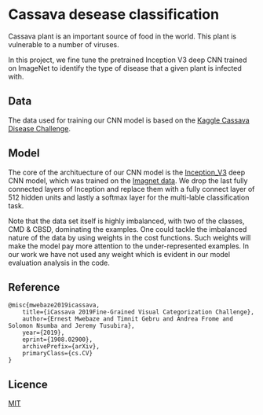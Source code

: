 # Cassava desease classification

Cassava plant is an important source of food in the world. 
This plant is vulnerable to a number of viruses.

In this project, we fine tune the pretrained Inception V3 deep CNN trained on ImageNet 
to identify the type of disease that a given plant is infected with. 

## Data

The data used for training our CNN model is based on the [Kaggle Cassava Disease Challenge](https://www.kaggle.com/c/cassava-disease/overview).

## Model

The core of the archituecture of our CNN model is the [Inception_V3](https://arxiv.org/abs/1512.00567) deep CNN model, which was trained on the [Imagnet data](www.image-net.org). We drop the last fully connected layers of Inception and replace them with a fully connect layer of 512 hidden units and lastly a softmax layer for the multi-lable classification task. 

Note that the data set itself is highly imbalanced, with two of the classes, CMD & CBSD, dominating the examples. 
One could tackle the imbalanced nature of the data by using weights in the cost functions. Such weights will make the model pay more attention to the under-represented examples. In our work we have not used any weight which is evident in our model evaluation analysis in the code. 

## Reference

```
@misc{mwebaze2019icassava,
    title={iCassava 2019Fine-Grained Visual Categorization Challenge},
    author={Ernest Mwebaze and Timnit Gebru and Andrea Frome and Solomon Nsumba and Jeremy Tusubira},
    year={2019},
    eprint={1908.02900},
    archivePrefix={arXiv},
    primaryClass={cs.CV}
}
```

## Licence

[MIT](https://opensource.org/licenses/MIT)
